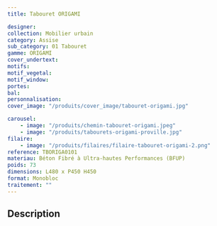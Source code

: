 ```yaml
---
title: Tabouret ORIGAMI

designer:
collection: Mobilier urbain
category: Assise
sub_category: 01 Tabouret
gamme: ORIGAMI
cover_undertext:
motifs:
motif_vegetal:
motif_window:
portes:
bal:
personnalisation:
cover_image: "/produits/cover_image/tabouret-origami.jpg"

carousel:
    - image: "/produits/chemin-tabouret-origami.jpeg"
    - image: "/produits/tabourets-origami-proville.jpg"
filaire:
    - image: "/produits/filaires/filaire-tabouret-origami-2.png"
reference: TBORIGA0101
materiau: Béton Fibré à Ultra-hautes Performances (BFUP)
poids: 73
dimensions: L480 x P450 H450
format: Monobloc
traitement: ""
---
```


## Description
